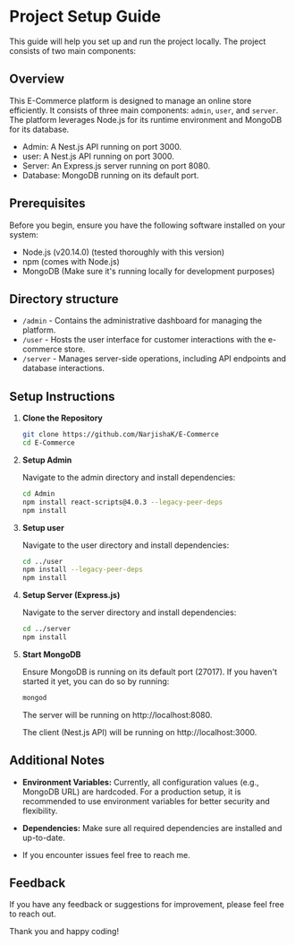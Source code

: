 
# Project Setup Guide
This guide will help you set up and run the project locally. The project consists of two main components:

## Overview
This E-Commerce platform is designed to manage an online store efficiently. It consists of three main components: `admin`, `user`, and `server`. The platform leverages Node.js for its runtime environment and MongoDB for its database.

- Admin: A Nest.js API running on port 3000.
- user: A Nest.js API running on port 3000.
- Server: An Express.js server running on port 8080.
- Database: MongoDB running on its default port.

## Prerequisites
Before you begin, ensure you have the following software installed on your system:
- Node.js (v20.14.0) (tested thoroughly with this version)
- npm (comes with Node.js)
- MongoDB (Make sure it's running locally for development purposes)

## Directory structure
- `/admin` - Contains the administrative dashboard for managing the platform.
- `/user` - Hosts the user interface for customer interactions with the e-commerce store.
- `/server` - Manages server-side operations, including API endpoints and database interactions.

## Setup Instructions
1. **Clone the Repository**

    ```bash
    git clone https://github.com/NarjishaK/E-Commerce
    cd E-Commerce
    ```

2. **Setup Admin**

    Navigate to the admin directory and install dependencies:

    ```bash
    cd Admin
    npm install react-scripts@4.0.3 --legacy-peer-deps
    npm install
    ```

3. **Setup user**

    Navigate to the user directory and install dependencies:

    ```bash
    cd ../user
    npm install --legacy-peer-deps
    npm install
    ```

4. **Setup Server (Express.js)**

    Navigate to the server directory and install dependencies:

    ```bash
    cd ../server
    npm install
    ```

5. **Start MongoDB**

    Ensure MongoDB is running on its default port (27017). If you haven't started it yet, you can do so by running:

    ```bash
    mongod
    ```


    The server will be running on http://localhost:8080.

    The client (Nest.js API) will be running on http://localhost:3000.


## Additional Notes
- **Environment Variables:** Currently, all configuration values (e.g., MongoDB URL) are hardcoded. For a production setup, it is recommended to use environment variables for better security and flexibility.

- **Dependencies:** Make sure all required dependencies are installed and up-to-date.


- If you encounter issues feel free to reach me.

## Feedback
If you have any feedback or suggestions for improvement, please feel free to reach out.

Thank you and happy coding!
